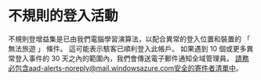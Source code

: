 <properties
    pageTitle="不規則的登入活動"
    description="包含的報表登入的已識別為異常學習演算法我們機器集。"
    services="active-directory"
    documentationCenter=""
    authors="SSalahAhmed"
    manager="gchander"
    editor=""/>

<tags
    ms.service="active-directory"
    ms.workload="identity"
    ms.tgt_pltfrm="na"
    ms.devlang="na"
    ms.topic="article"
    ms.date="03/04/2016"
    ms.author="saah;kenhoff"/>

# <a name="irregular-sign-in-activity"></a>不規則的登入活動

不規則登增益集是已由我們電腦學習演算法，以配合異常的登入位置和裝置的 「 無法旅遊 」 條件。 這可能表示駭客已順利登入此帳戶。
如果遇到 10 個或更多異常登入事件的 30 天之內的範圍內，我們會傳送電子郵件通知全域管理員。 請務必包含aad-alerts-noreply@mail.windowsazure.com安全的寄件者清單中。
